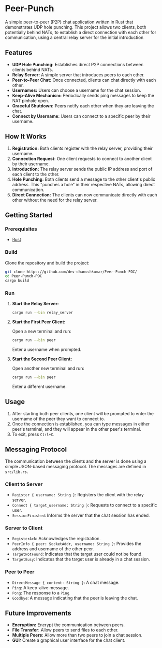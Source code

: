 # Peer-Punch

A simple peer-to-peer (P2P) chat application written in Rust that demonstrates UDP hole punching. This project allows two clients, both potentially behind NATs, to establish a direct connection with each other for communication, using a central relay server for the initial introduction.

## Features

*   **UDP Hole Punching:** Establishes direct P2P connections between clients behind NATs.
*   **Relay Server:** A simple server that introduces peers to each other.
*   **Peer-to-Peer Chat:** Once connected, clients can chat directly with each other.
*   **Usernames:** Users can choose a username for the chat session.
*   **Keep-Alive Mechanism:** Periodically sends ping messages to keep the NAT pinhole open.
*   **Graceful Shutdown:** Peers notify each other when they are leaving the chat.
*   **Connect by Username:** Users can connect to a specific peer by their username.

## How It Works

1.  **Registration:** Both clients register with the relay server, providing their username.
2.  **Connection Request:** One client requests to connect to another client by their username.
3.  **Introduction:** The relay server sends the public IP address and port of each client to the other.
4.  **Hole Punching:** Both clients send a message to the other client's public address. This "punches a hole" in their respective NATs, allowing direct communication.
5.  **Direct Connection:** The clients can now communicate directly with each other without the need for the relay server.

## Getting Started

### Prerequisites

*   [Rust](https://www.rust-lang.org/tools/install)

### Build

Clone the repository and build the project:

```bash
git clone https://github.com/dev-dhanushkumar/Peer-Punch-POC/
cd Peer-Punch-POC
cargo build
```

### Run

1.  **Start the Relay Server:**

    ```bash
    cargo run --bin relay_server
    ```

2.  **Start the First Peer Client:**

    Open a new terminal and run:

    ```bash
    cargo run --bin peer
    ```

    Enter a username when prompted.

3.  **Start the Second Peer Client:**

    Open another new terminal and run:

    ```bash
    cargo run --bin peer
    ```

    Enter a different username.

## Usage

1.  After starting both peer clients, one client will be prompted to enter the username of the peer they want to connect to.
2.  Once the connection is established, you can type messages in either peer's terminal, and they will appear in the other peer's terminal.
3.  To exit, press `Ctrl+C`.

## Messaging Protocol

The communication between the clients and the server is done using a simple JSON-based messaging protocol. The messages are defined in `src/lib.rs`.

### Client to Server

*   `Register { username: String }`: Registers the client with the relay server.
*   `Connect { target_username: String }`: Requests to connect to a specific user.
*   `SessionFinished`: Informs the server that the chat session has ended.

### Server to Client

*   `RegisterAck`: Acknowledges the registration.
*   `PeerInfo { peer: SocketAddr, username: String }`: Provides the address and username of the other peer.
*   `TargetNotFound`: Indicates that the target user could not be found.
*   `TargetBusy`: Indicates that the target user is already in a chat session.

### Peer to Peer

*   `DirectMessage { content: String }`: A chat message.
*   `Ping`: A keep-alive message.
*   `Pong`: The response to a `Ping`.
*   `Goodbye`: A message indicating that the peer is leaving the chat.

## Future Improvements

*   **Encryption:** Encrypt the communication between peers.
*   **File Transfer:** Allow peers to send files to each other.
*   **Multiple Peers:** Allow more than two peers to join a chat session.
*   **GUI:** Create a graphical user interface for the chat client.
